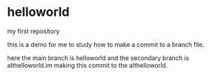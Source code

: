 # helloworld
my first repository

this is a demo for me to study how to make a commit to a branch file.

here the main branch is helloworld and the secondary branch is althelloworld.im making this commit to the althelloworld.
